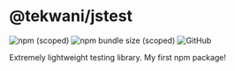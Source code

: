 # @tekwani/jstest

![npm (scoped)](https://img.shields.io/npm/v/@tekwani/jstest)
![npm bundle size (scoped)](https://img.shields.io/bundlephobia/min/@tekwani/jstest)
![GitHub](https://img.shields.io/github/license/nickhil-tekwani/jstest)

Extremely lightweight testing library. My first npm package!

